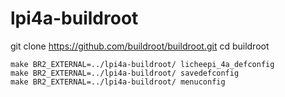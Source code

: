 # lpi4a-buildroot

git clone https://github.com/buildroot/buildroot.git
cd buildroot

```
make BR2_EXTERNAL=../lpi4a-buildroot/ licheepi_4a_defconfig
make BR2_EXTERNAL=../lpi4a-buildroot/ savedefconfig
make BR2_EXTERNAL=../lpi4a-buildroot/ menuconfig
```